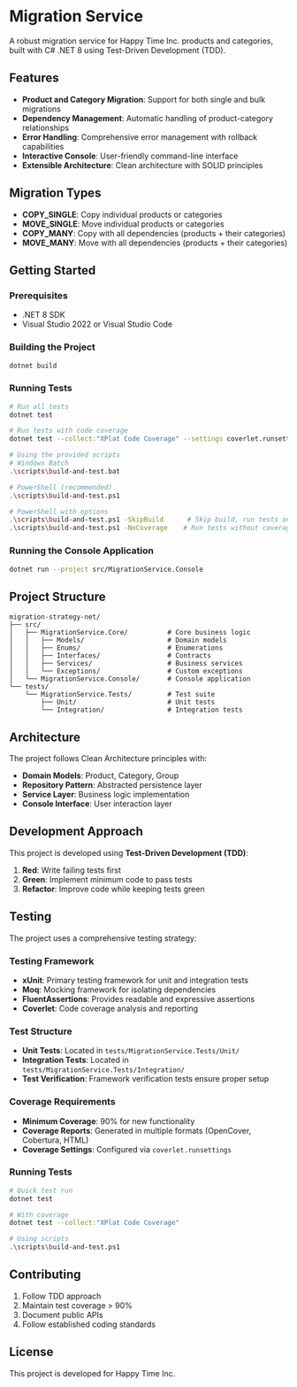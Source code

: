 # Migration Service

A robust migration service for Happy Time Inc. products and categories, built with C# .NET 8 using Test-Driven Development (TDD).

## Features

- **Product and Category Migration**: Support for both single and bulk migrations
- **Dependency Management**: Automatic handling of product-category relationships
- **Error Handling**: Comprehensive error management with rollback capabilities
- **Interactive Console**: User-friendly command-line interface
- **Extensible Architecture**: Clean architecture with SOLID principles

## Migration Types

- **COPY_SINGLE**: Copy individual products or categories
- **MOVE_SINGLE**: Move individual products or categories
- **COPY_MANY**: Copy with all dependencies (products + their categories)
- **MOVE_MANY**: Move with all dependencies (products + their categories)

## Getting Started

### Prerequisites

- .NET 8 SDK
- Visual Studio 2022 or Visual Studio Code

### Building the Project

```bash
dotnet build
```

### Running Tests

```bash
# Run all tests
dotnet test

# Run tests with code coverage
dotnet test --collect:"XPlat Code Coverage" --settings coverlet.runsettings

# Using the provided scripts
# Windows Batch
.\scripts\build-and-test.bat

# PowerShell (recommended)
.\scripts\build-and-test.ps1

# PowerShell with options
.\scripts\build-and-test.ps1 -SkipBuild      # Skip build, run tests only
.\scripts\build-and-test.ps1 -NoCoverage    # Run tests without coverage
```

### Running the Console Application

```bash
dotnet run --project src/MigrationService.Console
```

## Project Structure

```
migration-strategy-net/
├── src/
│   ├── MigrationService.Core/          # Core business logic
│   │   ├── Models/                     # Domain models
│   │   ├── Enums/                      # Enumerations
│   │   ├── Interfaces/                 # Contracts
│   │   ├── Services/                   # Business services
│   │   └── Exceptions/                 # Custom exceptions
│   └── MigrationService.Console/       # Console application
└── tests/
    └── MigrationService.Tests/         # Test suite
        ├── Unit/                       # Unit tests
        └── Integration/                # Integration tests
```

## Architecture

The project follows Clean Architecture principles with:

- **Domain Models**: Product, Category, Group
- **Repository Pattern**: Abstracted persistence layer
- **Service Layer**: Business logic implementation
- **Console Interface**: User interaction layer

## Development Approach

This project is developed using **Test-Driven Development (TDD)**:

1. **Red**: Write failing tests first
2. **Green**: Implement minimum code to pass tests
3. **Refactor**: Improve code while keeping tests green

## Testing

The project uses a comprehensive testing strategy:

### Testing Framework
- **xUnit**: Primary testing framework for unit and integration tests
- **Moq**: Mocking framework for isolating dependencies
- **FluentAssertions**: Provides readable and expressive assertions
- **Coverlet**: Code coverage analysis and reporting

### Test Structure
- **Unit Tests**: Located in `tests/MigrationService.Tests/Unit/`
- **Integration Tests**: Located in `tests/MigrationService.Tests/Integration/`
- **Test Verification**: Framework verification tests ensure proper setup

### Coverage Requirements
- **Minimum Coverage**: 90% for new functionality
- **Coverage Reports**: Generated in multiple formats (OpenCover, Cobertura, HTML)
- **Coverage Settings**: Configured via `coverlet.runsettings`

### Running Tests
```bash
# Quick test run
dotnet test

# With coverage
dotnet test --collect:"XPlat Code Coverage"

# Using scripts
.\scripts\build-and-test.ps1
```

## Contributing

1. Follow TDD approach
2. Maintain test coverage > 90%
3. Document public APIs
4. Follow established coding standards

## License

This project is developed for Happy Time Inc.
